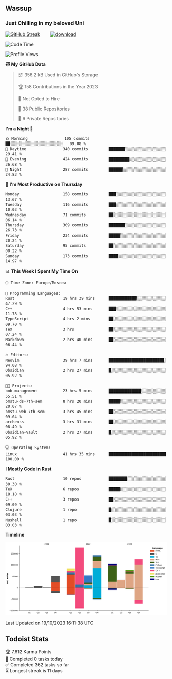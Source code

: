 ## Wassup 
### Just Chilling in my beloved Uni 

<!--
-->

[![GitHub Streak](http://github-readme-streak-stats.herokuapp.com?user=archeoss&theme=shades-of-purple&hide_border=true&date_format=j%20M%5B%20Y%5D)](https://git.io/streak-stats)&nbsp;&nbsp;&nbsp;&nbsp;&nbsp;&nbsp;&nbsp;&nbsp;[![download](https://user-images.githubusercontent.com/68448737/147796309-d8b65b1d-4dde-40d9-b03a-2b42aaa6cd43.jpeg)
](http://bmstu.ru/)

<!--START_SECTION:waka-->
![Code Time](http://img.shields.io/badge/Code%20Time-1%2C930%20hrs%2021%20mins-blue)

![Profile Views](http://img.shields.io/badge/Profile%20Views-55-blue)

**🐱 My GitHub Data** 

> 📦 356.2 kB Used in GitHub's Storage 
 > 
> 🏆 158 Contributions in the Year 2023
 > 
> 🚫 Not Opted to Hire
 > 
> 📜 38 Public Repositories 
 > 
> 🔑 6 Private Repositories 
 > 
**I'm a Night 🦉** 

```text
🌞 Morning                105 commits         ██░░░░░░░░░░░░░░░░░░░░░░░   09.08 % 
🌆 Daytime                340 commits         ███████░░░░░░░░░░░░░░░░░░   29.41 % 
🌃 Evening                424 commits         █████████░░░░░░░░░░░░░░░░   36.68 % 
🌙 Night                  287 commits         ██████░░░░░░░░░░░░░░░░░░░   24.83 % 
```
📅 **I'm Most Productive on Thursday** 

```text
Monday                   158 commits         ███░░░░░░░░░░░░░░░░░░░░░░   13.67 % 
Tuesday                  116 commits         ███░░░░░░░░░░░░░░░░░░░░░░   10.03 % 
Wednesday                71 commits          ██░░░░░░░░░░░░░░░░░░░░░░░   06.14 % 
Thursday                 309 commits         ███████░░░░░░░░░░░░░░░░░░   26.73 % 
Friday                   234 commits         █████░░░░░░░░░░░░░░░░░░░░   20.24 % 
Saturday                 95 commits          ██░░░░░░░░░░░░░░░░░░░░░░░   08.22 % 
Sunday                   173 commits         ████░░░░░░░░░░░░░░░░░░░░░   14.97 % 
```


📊 **This Week I Spent My Time On** 

```text
🕑︎ Time Zone: Europe/Moscow

💬 Programming Languages: 
Rust                     19 hrs 39 mins      ████████████░░░░░░░░░░░░░   47.29 % 
C++                      4 hrs 53 mins       ███░░░░░░░░░░░░░░░░░░░░░░   11.78 % 
TypeScript               4 hrs 2 mins        ██░░░░░░░░░░░░░░░░░░░░░░░   09.70 % 
TeX                      3 hrs               ██░░░░░░░░░░░░░░░░░░░░░░░   07.24 % 
Markdown                 2 hrs 40 mins       ██░░░░░░░░░░░░░░░░░░░░░░░   06.44 % 

🔥 Editors: 
Neovim                   39 hrs 7 mins       ████████████████████████░   94.08 % 
Obsidian                 2 hrs 27 mins       █░░░░░░░░░░░░░░░░░░░░░░░░   05.92 % 

🐱‍💻 Projects: 
bob-management           23 hrs 5 mins       ██████████████░░░░░░░░░░░   55.51 % 
bmstu-ds-7th-sem         8 hrs 20 mins       █████░░░░░░░░░░░░░░░░░░░░   20.07 % 
bmstu-web-7th-sem        3 hrs 45 mins       ██░░░░░░░░░░░░░░░░░░░░░░░   09.04 % 
archeoss                 3 hrs 31 mins       ██░░░░░░░░░░░░░░░░░░░░░░░   08.49 % 
Obsidian-Vault           2 hrs 27 mins       █░░░░░░░░░░░░░░░░░░░░░░░░   05.92 % 

💻 Operating System: 
Linux                    41 hrs 35 mins      █████████████████████████   100.00 % 
```

**I Mostly Code in Rust** 

```text
Rust                     10 repos            ████████░░░░░░░░░░░░░░░░░   30.30 % 
TeX                      6 repos             █████░░░░░░░░░░░░░░░░░░░░   18.18 % 
C++                      3 repos             ██░░░░░░░░░░░░░░░░░░░░░░░   09.09 % 
Clojure                  1 repo              █░░░░░░░░░░░░░░░░░░░░░░░░   03.03 % 
Nushell                  1 repo              █░░░░░░░░░░░░░░░░░░░░░░░░   03.03 % 
```



**Timeline**

![Lines of Code chart](https://raw.githubusercontent.com/archeoss/archeoss/master/assets/bar_graph.png)


 Last Updated on 19/10/2023 16:11:38 UTC
<!--END_SECTION:waka-->

## Todoist Stats

<!-- TODO-IST:START -->
🏆  7,612 Karma Points           
🌸  Completed 0 tasks today           
✅  Completed 362 tasks so far           
⏳  Longest streak is 11 days
<!-- TODO-IST:END -->
